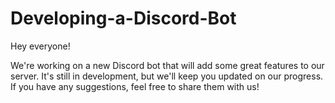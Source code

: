 # Developing-a-Discord-Bot
Hey everyone!

We're working on a new Discord bot that will add some great features to our server. It's still in development, but we'll keep you updated on our progress. If you have any suggestions, feel free to share them with us!
